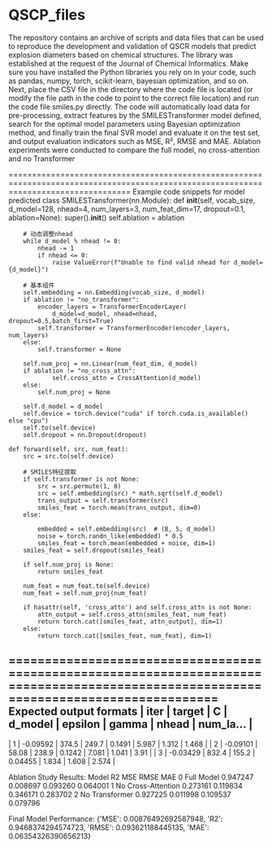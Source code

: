 # QSCP_files
The repository contains an archive of scripts and data files that can be used to reproduce the development and validation of QSCR models that predict explosion diameters based on chemical structures. The library was established at the request of the Journal of Chemical Informatics.
Make sure you have installed the Python libraries you rely on in your code, such as pandas, numpy, torch, scikit-learn, bayesian optimization, and so on. Next, place the CSV file in the directory where the code file is located (or modify the file path in the code to point to the correct file location) and run the code file smiles.py directly. The code will automatically load data for pre-processing, extract features by the SMILESTransformer model defined, search for the optimal model parameters using Bayesian optimization method, and finally train the final SVR model and evaluate it on the test set, and output evaluation indicators such as MSE, R², RMSE and MAE. Ablation experiments were conducted to compare the full model, no cross-attention and no Transformer

======================================================================================================================================
Example code snippets for model predicted
class SMILESTransformer(nn.Module):
    def __init__(self, vocab_size, d_model=128, nhead=4, num_layers=3,
                 num_feat_dim=17, dropout=0.1, ablation=None):
        super().__init__()
        self.ablation = ablation

        # 动态调整nhead
        while d_model % nhead != 0:
            nhead -= 1
            if nhead <= 0:
                raise ValueError(f"Unable to find valid nhead for d_model={d_model}")

        # 基本组件
        self.embedding = nn.Embedding(vocab_size, d_model)
        if ablation != "no_transformer":
            encoder_layers = TransformerEncoderLayer(
                d_model=d_model, nhead=nhead, dropout=0.5,batch_first=True)
            self.transformer = TransformerEncoder(encoder_layers, num_layers)
        else:
            self.transformer = None

        self.num_proj = nn.Linear(num_feat_dim, d_model)
        if ablation != "no_cross_attn":
                self.cross_attn = CrossAttention(d_model)
        else:
            self.num_proj = None

        self.d_model = d_model
        self.device = torch.device("cuda" if torch.cuda.is_available() else "cpu")
        self.to(self.device)
        self.dropout = nn.Dropout(dropout)

    def forward(self, src, num_feat):
        src = src.to(self.device)

        # SMILES特征提取
        if self.transformer is not None:
            src = src.permute(1, 0)
            src = self.embedding(src) * math.sqrt(self.d_model)
            trans_output = self.transformer(src)
            smiles_feat = torch.mean(trans_output, dim=0)
        else:
          
            embedded = self.embedding(src)  # (B, S, d_model)
            noise = torch.randn_like(embedded) * 0.5
            smiles_feat = torch.mean(embedded + noise, dim=1)
        smiles_feat = self.dropout(smiles_feat)

        if self.num_proj is None:
            return smiles_feat  

        num_feat = num_feat.to(self.device)
        num_feat = self.num_proj(num_feat)

        if hasattr(self, 'cross_attn') and self.cross_attn is not None:
            attn_output = self.cross_attn(smiles_feat, num_feat)
            return torch.cat([smiles_feat, attn_output], dim=1)
        else:
            return torch.cat([smiles_feat, num_feat], dim=1)
======================================================================================================================================
Expected output formats
|   iter    |  target   |     C     |  d_model  |  epsilon  |   gamma   |   nhead   | num_la... |
-------------------------------------------------------------------------------------------------
| 1         | -0.09592  | 374.5     | 249.7     | 0.1491    | 5.987     | 1.312     | 1.468     |
| 2         | -0.09101  | 58.08     | 238.9     | 0.1242    | 7.081     | 1.041     | 3.91      |
| 3         | -0.03429  | 832.4     | 155.2     | 0.04455   | 1.834     | 1.608     | 2.574     |

Ablation Study Results:
                Model        R2       MSE      RMSE       MAE
0          Full Model  0.947247  0.008697  0.093260  0.064001
1  No Cross-Attention  0.273161  0.119834  0.346171  0.283702
2      No Transformer  0.927225  0.011998  0.109537  0.079796

Final Model Performance:
{'MSE': 0.00876492692587948, 'R2': 0.9468374294574723, 'RMSE': 0.093621188445135, 'MAE': 0.06354326390656213}
